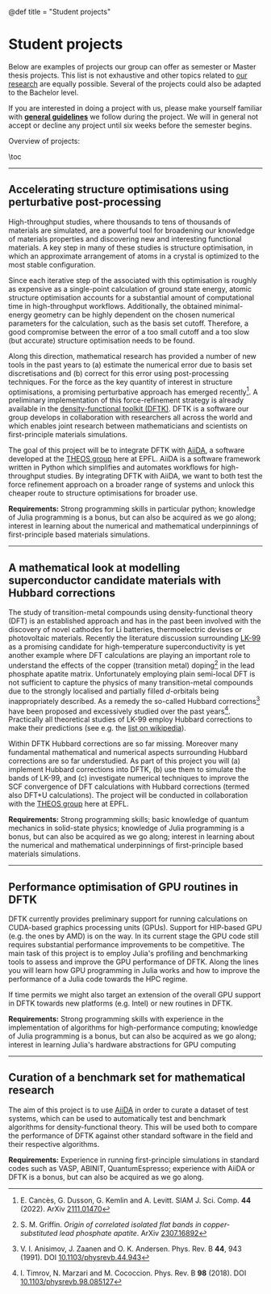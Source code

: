 @def title = "Student projects"

# Student projects
Below are examples of projects our group can offer as semester or Master thesis projects.
This list is not exhaustive and other topics related to [our research](/research)
are equally possible. Several of the projects could also be adapted to the Bachelor level.

If you are interested in doing a project with us,
please make yourself familiar with **[general guidelines](/student_projects/guidelines)**
we follow during the project.
We will in general not accept or decline any project
until six weeks before the semester begins.

Overview of projects:

\toc

----

## Accelerating structure optimisations using perturbative post-processing
High-throughput studies, where thousands to tens of thousands of materials are
simulated, are a powerful tool for broadening our knowledge of materials
properties and discovering new and interesting functional materials. A key step
in many of these studies is structure optimisation, in which an approximate
arrangement of atoms in a crystal is optimized to the most stable
configuration.

Since each iterative step of the associated with this optimisation is roughly
as expensive as a single-point calculation of ground state energy, atomic
structure optimisation accounts for a substantial amount of computational time
in high-throughput workflows. Additionally, the obtained minimal-energy
geometry can be highly dependent on the chosen numerical parameters for the
calculation, such as the basis set cutoff. Therefore, a good compromise between
the error of a too small cutoff and a too slow (but accurate) structure
optimisation needs to be found.

Along this direction, mathematical research has provided a number of new tools
in the past years to (a) estimate the numerical error due to basis set
discretisations and (b) correct for this error using post-processing
techniques. For the force as the key quantity of interest in structure
optimisations, a promising perturbative approach has emerged recently[^CDKL2022].
A preliminary implementation of this force-refinement strategy is already
available in the [density-functional toolkit (DFTK)](https://dftk.org).
DFTK is a software our group develops in collaboration with researchers all
across the world and which enables joint research between
mathematicians and scientists on first-principle materials simulations.

The goal of this project will be to integrate DFTK with [AiiDA](https://www.aiida.net/),
a software developed at the [THEOS group](http://theossrv1.epfl.ch/) here at EPFL.
AiiDA is a software framework written in Python
which simplifies and automates workflows for high-throughput studies. By
integrating DFTK with AiiDA, we want to both test the force refinement approach
on a broader range of systems and unlock this cheaper route to structure
optimisations for broader use.

**Requirements:**
Strong programming skills in particular python;
knowledge of Julia programming is a bonus, but can also be acquired as we go along;
interest in learning about the numerical and mathematical underpinnings of
first-principle based materials simulations.

[^CDKL2022]: E. Cancès, G. Dusson, G. Kemlin and A. Levitt. SIAM J. Sci. Comp. **44** (2022). ArXiv [2111.01470](https://arxiv.org/abs/2111.01470v2)
[^Aiida]: S. Huber, et al. Scientific Data. **7**, 300 (2020). https://www.aiida.net/


----

## A mathematical look at modelling superconductor candidate materials with Hubbard corrections
The study of transition-metal compounds using density-functional theory (DFT) is an established approach
and has in the past been involved with the discovery of novel cathodes for Li batteries,
thermoelectric devises or photovoltaic materials. Recently the literature discussion surrounding
[LK-99](https://en.wikipedia.org/wiki/LK-99) as a promising candidate for high-temperature
superconductivity is yet another example where DFT calculations are playing an important role
to understand the effects of the copper (transition metal) doping[^Lk99griffin] in the
lead phosphate apatite matrix. Unfortunately employing plain semi-local DFT is not sufficient
to capture the physics of many transition-metal compounds due to the strongly localised
and partially filled $d$-orbitals being inappropriately described. As a remedy the
so-called Hubbard corrections[^Hubbard] have been proposed and excessively studied
over the past years[^SelfConsistentU]. Practically all theoretical studies of LK-99
employ Hubbard corrections to make their predictions
(see e.g. the [list on wikipedia](https://en.wikipedia.org/wiki/LK-99)).

Within DFTK Hubbard corrections are so far missing.
Moreover many fundamental mathematical and numerical aspects
surrounding Hubbard corrections are so far understudied.
As part of this project you will (a) implement Hubbard corrections into DFTK,
(b) use them to simulate the bands of LK-99,
and (c) investigate numerical techniques to improve the SCF convergence of DFT
calculations with Hubbard corrections (termed also DFT+U calculations).
The project will be conducted in collaboration
with the [THEOS group](http://theossrv1.epfl.ch/) here at EPFL.

**Requirements:**
Strong programming skills; basic knowledge of quantum mechanics in solid-state physics;
knowledge of Julia programming is a bonus, but can also be acquired as we go along;
interest in learning about the numerical and mathematical underpinnings of
first-principle based materials simulations.

[^Lk99griffin]: S. M. Griffin. *Origin of correlated isolated flat bands in copper-substituted lead phosphate apatite*. ArXiv [2307.16892](https://arxiv.org/pdf/2307.16892.pdf)
[^Hubbard]: V. I. Anisimov, J. Zaanen and O. K. Andersen. Phys. Rev. B **44**, 943 (1991). DOI [10.1103/physrevb.44.943](http://dx.doi.org/10.1103/physrevb.44.943)
[^SelfConsistentU]: I. Timrov, N. Marzari and M. Cococcion. Phys. Rev. B **98** (2018). DOI [10.1103/physrevb.98.085127](http://dx.doi.org/10.1103/physrevb.98.085127)

----

## Performance optimisation of GPU routines in DFTK

DFTK currently provides preliminary support for running calculations on
CUDA-based graphics processing units (GPUs). Support for HIP-based GPU
(e.g. the ones by AMD) is on the way. In its current stage the GPU code
still requires substantial performance improvements to be competitive.
The main task of this project is to employ Julia's profiling and benchmarking
tools to assess and improve the GPU performance of DFTK. Along the lines
you will learn how GPU programming in Julia works and how to improve the
performance of a Julia code towards the HPC regime.

If time permits we might also target an extension of the overall GPU support in DFTK
towards new platforms (e.g. Intel) or new routines in DFTK.

**Requirements:**
Strong programming skills with experience in the implementation of algorithms
for high-performance computing;
knowledge of Julia programming is a bonus, but can also be acquired as we go along;
interest in learning Julia's hardware abstractions for GPU computing

<!--

----

## Tailored initial guesses for DFT using equivariant neural networks

Most commonly the energy minimisation underlying DFT is solved using the self-consistent
field procedure (SCF), which uses an iterative procedure to find the converged DFT
density as a fixed-point. To start the SCF iterations an initial guess density
is required, which most commonly is generated by simply adding the density of the
atoms of a corresponding molecule or solid (superposition guess). This is not only very simple,
but also works very well and for many practical applications SCF calculations
converge in less than 20 iterations.

However, in particular whenever the electronic structure is non-trivial
(e.g. magnetism, unusual spin polarisation), completely neglecting the electronic
interaction between atomic densities in the initial guess represents a severe
drawback. In practice often 40 or more SCF iteration can be required for
such cases to obtain convergence. Especially for this setting a data-driven
approach, which takes the *converged* densities from previous calculations
into account to predict an initial guess for a similar chemical system
is a promising approach. As has been noted in previous works[^uncertanties]
this requires considerable care to ensure that the data-driven initial guess
is truly an improvement over the simple, yet effective superposition guess.
Moreover especially for the tricky cases it is crucial to ensure that
natural symmetries in the problem are respected when the initial guess
is predicted, to not misguide the numerical procedure.

To overcome these challenges in this project we will employ equivariant
neural networks as implemented in the [e3nn](https://github.com/e3nn/e3nn)
package[^e3nn] in conjunction with [DFTK](https://dftk.org). This package
has in particular the capabilities to take appropriate symmetries
into account both when learning the network and when predicting.
Additionally we will employ strategies to monitor the uncertainties
of the predicted density guesses
such that we can safely target the challenging compounds,
where most can be gained from a better initial guess.
This project will be conducted in collaboration
with the [atomic architects group](https://atomicarchitects.github.io/) from MIT,
which develops e3nn.

**Requirements:**
Strong programming skills, ideally in Julia or Python;
basic knowledge of quantum mechanics in solid-state physics;
basic experience with data-driven methods or machine learning;
interest in learning about the numerical and mathematical underpinnings of
first-principle based materials simulations.

[^uncertanties]: A. Fowler, C. Pickard, J. Elliott. J. Phys. Mater. **2**, 034001 (2019) DOI [10.1088/2515-7639/ab0b4a](http://dx.doi.org/10.1088/2515-7639/ab0b4a)
[^e3nn]: M. Geiger and T. Smidt *e3nn: Euclidean Neural Networks*. ArXiv [2207.09453](https://arxiv.org/abs/2207.09453)

-->

<!---

----

## Mixed-precision approaches in density-functional theory
In this project we want to explore the opportunities of the Julia
programming language for performing mixed-precision computation is density functional theory.
For this we will explore where single precision computations introduce inaccuracies
and develop countermeasures using e.g. specific mixed-precision algorithms
or iterative post-processing techniques.

**Requirements:**
Strong background in numerical linear algebra in particular Krylov methods;
considerable programming skills in python or Matlab;
knowledge of Julia programming is a bonus, but can also be acquired as we go along

-->

----

## Curation of a benchmark set for mathematical research
The aim of this project is to use [AiiDA](https://www.aiida.net/)
in order to curate a dataset of test systems,
which can be used to automatically
test and benchmark algorithms
for density-functional theory.
This will be used both to compare the performance of DFTK
against other standard software in the field
and their respective algorithms.

**Requirements:**
Experience in running first-principle simulations in standard codes
such as VASP, ABINIT, QuantumEspresso; experience with AiiDA or DFTK is a bonus,
but can also be acquired as we go along.
